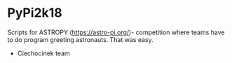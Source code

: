 # PyPi2k18
Scripts for ASTROPY (https://astro-pi.org/)- competition where teams have to do program greeting astronauts. That was easy.
- Ciechocinek team
